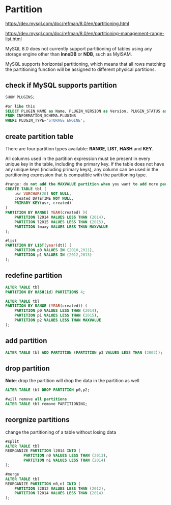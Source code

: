 # Partition

https://dev.mysql.com/doc/refman/8.0/en/partitioning.html

https://dev.mysql.com/doc/refman/8.0/en/partitioning-management-range-list.html

MySQL 8.0 does not currently support partitioning of tables using any storage engine other than **InnoDB** or **NDB**, such as MyISAM.

MySQL supports horizontal partitioning, which means that all rows matching the partitioning function will be assigned to different physical partitions.

## check if MySQL supports partition
```sql
SHOW PLUGINS;

#or like this
SELECT PLUGIN_NAME as Name, PLUGIN_VERSION as Version, PLUGIN_STATUS as Status
FROM INFORMATION_SCHEMA.PLUGINS
WHERE PLUGIN_TYPE='STORAGE ENGINE';
```

## create partition table
There are four partition types available: **RANGE**, **LIST**, **HASH** and **KEY**.

All columns used in the partition expression must be present in every unique key in the table, including the primary key. If the table does not have any unique keys (including primary keys), any column can be used in the partitioning expression that is compatible with the partitioning type.

```sql
#range: do not add the MAXVALUE partition when you want to add more partitions later
CREATE TABLE tbl (
    usr VARCHAR(20) NOT NULL,
    created DATETIME NOT NULL,
    PRIMARY KEY(usr, created)
)
PARTITION BY RANGE( YEAR(created) )(
    PARTITION l2014 VALUES LESS THAN (2014),
    PARTITION l2015 VALUES LESS THAN (2015),
    PARTITION lmaxy VALUES LESS THAN MAXVALUE
);

#list
PARTITION BY LIST(year(dt)) (
    PARTITION p0 VALUES IN (2010,2011),
    PARTITION p1 VALUES IN (2012,2013)
);
```

## redefine partition
```sql
ALTER TABLE tbl
PARTITION BY HASH(id) PARTITIONS 4;

ALTER TABLE tbl
PARTITION BY RANGE (YEAR(created)) (
    PARTITION p0 VALUES LESS THAN (2014),
    PARTITION p1 VALUES LESS THAN (2015),
    PARTITION p2 VALUES LESS THAN MAXVALUE
);
```

## add partition
```sql
ALTER TABLE tbl ADD PARTITION (PARTITION p3 VALUES LESS THAN (2002));
```

## drop partition
**Note**: drop the partition will drop the data in the partition as well
```sql
ALTER TABLE tbl DROP PARTITION p0,p2;

#will remove all partitions
ALTER TABLE tbl remove PARTITIONING;
```

## reorgnize partitions
change the partitioning of a table without losing data
```sql
#split
ALTER TABLE tbl
REORGANIZE PARTITION l2014 INTO (
        PARTITION n0 VALUES LESS THAN (2013),
        PARTITION n1 VALUES LESS THAN (2014)
);

#merge
ALTER TABLE tbl 
REORGANIZE PARTITION n0,n1 INTO (
    PARTITION l2012 VALUES LESS THAN (2012),
    PARTITION l2014 VALUES LESS THAN (2014)
);
```
